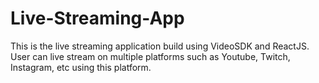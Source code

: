 # Live-Streaming-App
This is the live streaming application build using VideoSDK and ReactJS. User can live stream on multiple platforms such as Youtube,  Twitch, Instagram, etc using this platform. 
